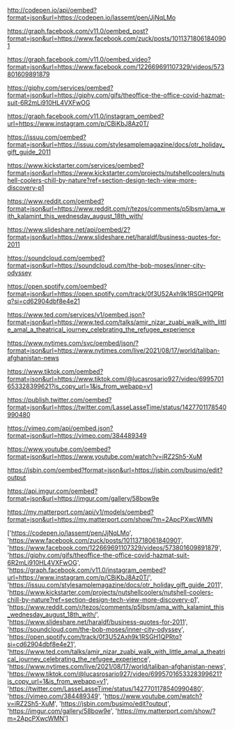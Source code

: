 http://codepen.io/api/oembed?format=json&url=https://codepen.io/lassemt/pen/JjNqLMo

https://graph.facebook.com/v11.0/oembed_post?format=json&url=https://www.facebook.com/zuck/posts/10113718061840901

https://graph.facebook.com/v11.0/oembed_video?format=json&url=https://www.facebook.com/122669691107329/videos/573801609891879

https://giphy.com/services/oembed?format=json&url=https://giphy.com/gifs/theoffice-the-office-covid-hazmat-suit-6R2mLi910HL4VXFwOG

https://graph.facebook.com/v11.0/instagram_oembed?url=https://www.instagram.com/p/CBiKbJ8Az0T/

https://issuu.com/oembed?format=json&url=https://issuu.com/stylesamplemagazine/docs/otr_holiday_gift_guide_2011

https://www.kickstarter.com/services/oembed?format=json&url=https://www.kickstarter.com/projects/nutshellcoolers/nutshell-coolers-chill-by-nature?ref=section-design-tech-view-more-discovery-p1

https://www.reddit.com/oembed?format=json&url=https://www.reddit.com/r/tezos/comments/p5lbsm/ama_with_kalamint_this_wednesday_august_18th_with/

https://www.slideshare.net/api/oembed/2?format=json&url=https://www.slideshare.net/haraldf/business-quotes-for-2011

https://soundcloud.com/oembed?format=json&url=https://soundcloud.com/the-bob-moses/inner-city-odyssey

https://open.spotify.com/oembed?format=json&url=https://open.spotify.com/track/0f3U52Axh9k1RSGH1QPRtq?si=cd62904dbf8e4e21

https://www.ted.com/services/v1/oembed.json?format=json&url=https://www.ted.com/talks/amir_nizar_zuabi_walk_with_little_amal_a_theatrical_journey_celebrating_the_refugee_experience

https://www.nytimes.com/svc/oembed/json/?format=json&url=https://www.nytimes.com/live/2021/08/17/world/taliban-afghanistan-news

https://www.tiktok.com/oembed?format=json&url=https://www.tiktok.com/@lucasrosario927/video/6995701653328399621?is_copy_url=1&is_from_webapp=v1

https://publish.twitter.com/oembed?format=json&url=https://twitter.com/LasseLasseTime/status/1427701178540990480

https://vimeo.com/api/oembed.json?format=json&url=https://vimeo.com/384489349

https://www.youtube.com/oembed?format=json&url=https://www.youtube.com/watch?v=iRZ2Sh5-XuM

https://jsbin.com/oembed?format=json&url=https://jsbin.com/busimo/edit?output

https://api.imgur.com/oembed?format=json&url=https://imgur.com/gallery/58bow9e

https://my.matterport.com/api/v1/models/oembed?format=json&url=https://my.matterport.com/show/?m=2ApcPXwcWMN


['https://codepen.io/lassemt/pen/JjNqLMo',
'https://www.facebook.com/zuck/posts/10113718061840901',
'https://www.facebook.com/122669691107329/videos/573801609891879',
'https://giphy.com/gifs/theoffice-the-office-covid-hazmat-suit-6R2mLi910HL4VXFwOG',
'https://graph.facebook.com/v11.0/instagram_oembed?url=https://www.instagram.com/p/CBiKbJ8Az0T/',
'https://issuu.com/stylesamplemagazine/docs/otr_holiday_gift_guide_2011',
'https://www.kickstarter.com/projects/nutshellcoolers/nutshell-coolers-chill-by-nature?ref=section-design-tech-view-more-discovery-p1',
'https://www.reddit.com/r/tezos/comments/p5lbsm/ama_with_kalamint_this_wednesday_august_18th_with/',
'https://www.slideshare.net/haraldf/business-quotes-for-2011',
'https://soundcloud.com/the-bob-moses/inner-city-odyssey',
'https://open.spotify.com/track/0f3U52Axh9k1RSGH1QPRtq?si=cd62904dbf8e4e21',
'https://www.ted.com/talks/amir_nizar_zuabi_walk_with_little_amal_a_theatrical_journey_celebrating_the_refugee_experience',
'https://www.nytimes.com/live/2021/08/17/world/taliban-afghanistan-news',
'https://www.tiktok.com/@lucasrosario927/video/6995701653328399621?is_copy_url=1&is_from_webapp=v1',
'https://twitter.com/LasseLasseTime/status/1427701178540990480',
'https://vimeo.com/384489349',
'https://www.youtube.com/watch?v=iRZ2Sh5-XuM',
'https://jsbin.com/busimo/edit?output',
'https://imgur.com/gallery/58bow9e',
'https://my.matterport.com/show/?m=2ApcPXwcWMN']
